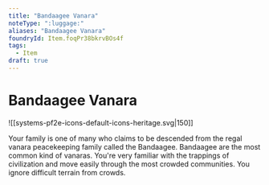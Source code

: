 ```yaml
---
title: "Bandaagee Vanara"
noteType: ":luggage:"
aliases: "Bandaagee Vanara"
foundryId: Item.foqPr38bkrvBOs4f
tags:
  - Item
draft: true
---
```


# Bandaagee Vanara
![[systems-pf2e-icons-default-icons-heritage.svg|150]]

Your family is one of many who claims to be descended from the regal vanara peacekeeping family called the Bandaagee. Bandaagee are the most common kind of vanaras. You're very familiar with the trappings of civilization and move easily through the most crowded communities. You ignore difficult terrain from crowds.
